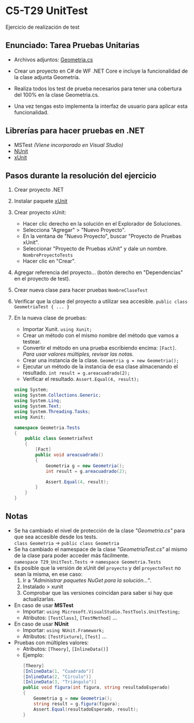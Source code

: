 # C5-T29 UnitTest
Ejercicio de realización de test

## Enunciado: Tarea Pruebas Unitarias
- Archivos adjuntos: [Geometria.cs](https://github.com/santiarroyave/sao-fe-gc-ejercicios-c5-T29-UnitTest-08-2023/tree/main/Recursos)

- Crear un proyecto en C# de WF .NET Core  e incluye la funcionalidad de la clase adjunta Geometría.
- Realiza todos los test de prueba necesarios para tener una cobertura del 100% en la clase Geometria.cs.
- Una vez tengas esto implementa la interfaz de usuario para aplicar esta funcionalidad.

## Librerías para hacer pruebas en .NET
- MSTest *(Viene incorporado en Visual Studio)*
- [NUnit](https://www.nuget.org/packages/NUnit)
- [xUnit](https://www.nuget.org/packages/xunit/)

## Pasos durante la resolución del ejercicio
1. Crear proyecto .NET
2. Instalar paquete [xUnit](https://www.nuget.org/packages/xunit/)
3. Crear proyecto xUnit:
    - Hacer clic derecho en la solución en el Explorador de Soluciones.
    - Selecciona "Agregar" > "Nuevo Proyecto".
    - En la ventana de "Nuevo Proyecto", buscar "Proyecto de Pruebas xUnit".
    - Seleccionar "Proyecto de Pruebas xUnit" y dale un nombre. `NombreProyectoTests`
    - Hacer clic en "Crear".
4. Agregar referencia del proyecto... (botón derecho en "Dependencias" en el proyecto de test).
5. Crear nueva clase para hacer pruebas `NombreClaseTest`
6. Verificar que la clase del proyecto a utilizar sea accesible. `public class GeometriaTest { ... }`
7. En la nueva clase de pruebas:
    - Importar Xunit. `using Xunit;`
    - Crear un método con el mismo nombre del método que vamos a testear.
    - Convertir el método en una prueba escribiendo encima: `[Fact]`. <br>*Para usar valores múltiples, revisar las notas.*
    - Crear una instancia de la clase. `Geometria g = new Geometria();`
    - Ejecutar un método de la instancia de esa clase almacenando el resultado. `int result = g.areacuadrado(2);`
    - Verificar el resultado. `Assert.Equal(4, result);`

    ```csharp
    using System;
    using System.Collections.Generic;
    using System.Linq;
    using System.Text;
    using System.Threading.Tasks;
    using Xunit;

    namespace Geometria.Tests
    {
        public class GeometriaTest
        {
            [Fact]
            public void areacuadrado()
            {
                Geometria g = new Geometria();
                int result = g.areacuadrado(2);

                Assert.Equal(4, result);
            }
        }
    }
    ```

## Notas
- Se ha cambiado el nivel de protección de la clase *"Geometria.cs"* para que sea accesible desde los tests.<br>
`class Geometria` -> `public class Geometria`
- Se ha cambiado el namespace de la clase *"GeometriaTest.cs"* al mismo de la clase para poder acceder más fácilmente.<br>
`namespace T29_UnitTest.Tests` -> `namespace Geometria.Tests`
- Es posible que la versión de xUnit del `proyecto` y del `proyectoTest` no sean la misma, en ese caso:
    1. Ir a *"Administrar paquetes NuGet para la solución..."*.
    2. Instalado > xunit
    3. Comprobar que las versiones coincidan para saber si hay que actualizarlas.
- En caso de usar **MSTest**
    - Importar: `using Microsoft.VisualStudio.TestTools.UnitTesting;`
    - Atributos: `[TestClass]`, `[TestMethod]` ...
- En caso de usar **NUnit**
    - Importar: `using NUnit.Framework;`
    - Atributos: `[TestFixture]`, `[Test]` ...
- Pruebas con múltiples valores:
    - Atributos: `[Theory]`, `[InlineData()]`
    - Ejemplo:
        ```csharp
        [Theory]
        [InlineData(1, "Cuadrado")]
        [InlineData(2, "Círculo")]
        [InlineData(3, "Triángulo")]
        public void figura(int figura, string resultadoEsperado)
        {
            Geometria g = new Geometria();
            string result = g.figura(figura);
            Assert.Equal(resultadoEsperado, result);
        }
        ```